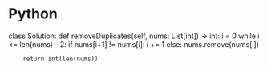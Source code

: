 # Python
class Solution:
    def removeDuplicates(self, nums: List[int]) -> int:
        i = 0
        while i <= len(nums) - 2:
            if nums[i+1] != nums[i]:
                i += 1
            else:
                nums.remove(nums[i])
                
        return int(len(nums))
